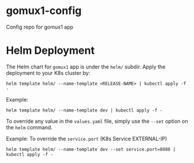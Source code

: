 # gomux1-config
Config repo for gomux1 app

# Helm Deployment
The Helm chart for `gomux1` app is under the `helm/` subdir. Apply the deployment to your K8s cluster by:
```
helm template helm/ --name-template <RELEASE-NAME> | kubectl apply -f -
```
Example:
```
helm template helm/ --name-template dev | kubectl apply -f -
```
To override any value in the `values.yaml` file, simply use the `--set` option on the `helm` command.

Example: To override the `service.port` (K8s Service EXTERNAL-IP)
```
helm template helm/ --name-template dev --set service.port=8080 | kubectl apply -f -
```
